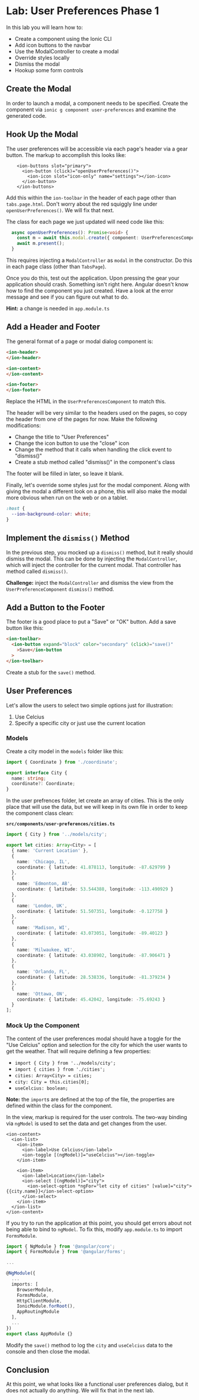 # Lab: User Preferences Phase 1

In this lab you will learn how to:

- Create a component using the Ionic CLI
- Add icon buttons to the navbar
- Use the ModalController to create a modal
- Override styles locally
- Dismiss the modal
- Hookup some form controls

## Create the Modal

In order to launch a modal, a component needs to be specified. Create the component via `ionic g component user-preferences` and examine the generated code.

## Hook Up the Modal

The user preferences will be accessible via each page's header via a gear button. The markup to accomplish this looks like:

```http
    <ion-buttons slot="primary">
      <ion-button (click)="openUserPreferences()">
        <ion-icon slot="icon-only" name="settings"></ion-icon>
      </ion-button>
    </ion-buttons>
```

Add this within the `ion-toolbar` in the header of each page other than `tabs.page.html`. Don't worry about the red squiggly line under `openUserPreferences()`. We will fix that next.

The class for each page we just updated will need code like this:

```TypeScript
  async openUserPreferences(): Promise<void> {
    const m = await this.modal.create({ component: UserPreferencesComponent });
    await m.present();
  }
```

This requires injecting a `ModalController` as `modal` in the constructor. Do this in each page class (other than `TabsPage`).

Once you do this, test out the application. Upon pressing the gear your application should crash. Something isn't right here. Angular doesn't know how to find the component you just created. Have a look at the error message and see if you can figure out what to do.

**Hint:** a change is needed in `app.module.ts`

## Add a Header and Footer

The general format of a page or modal dialog component is:

```HTML
<ion-header>
</ion-header>

<ion-content>
</ion-content>

<ion-footer>
</ion-footer>
```

Replace the HTML in the `UserPreferencesComponent` to match this.

The header will be very similar to the headers used on the pages, so copy the header from one of the pages for now. Make the following modifications:

- Change the title to "User Preferences"
- Change the icon button to use the "close" icon
- Change the method that it calls when handling the click event to "dismiss()"
- Create a stub method called "dismiss()" in the component's class

The footer will be filled in later, so leave it blank.

Finally, let's override some styles just for the modal component. Along with giving the modal a different look on a phone, this will also make the modal more obvious when run on the web or on a tablet.

```scss
:host {
  --ion-background-color: white;
}
```

## Implement the `dismiss()` Method

In the previous step, you mocked up a `dismiss()` method, but it really should dismiss the modal. This can be done by injecting the `ModalController`, which will inject the controller for the current modal. That controller has method called `dismiss()`.

**Challenge:** inject the `ModalController` and dismiss the view from the `UserPreferenceComponent` `dismiss()` method.

## Add a Button to the Footer

The footer is a good place to put a "Save" or "OK" button. Add a save button like this:

```html
<ion-toolbar>
  <ion-button expand="block" color="secondary" (click)="save()"
    >Save</ion-button
  >
</ion-toolbar>
```

Create a stub for the `save()` method.

## User Preferences

Let's allow the users to select two simple options just for illustration:

1. Use Celcius
1. Specify a specific city or just use the current location

### Models

Create a city model in the `models` folder like this:

```TypeScript
import { Coordinate } from './coordinate';

export interface City {
  name: string;
  coordinate?: Coordinate;
}
```

In the user prefrences folder, let create an array of cities. This is the only place that will use the data, but we will keep in its own file in order to keep the component class clean:

**`src/components/user-preferences/cities.ts`**

```TypeScript
import { City } from '../models/city';

export let cities: Array<City> = [
  { name: 'Current Location' },
  {
    name: 'Chicago, IL',
    coordinate: { latitude: 41.878113, longitude: -87.629799 }
  },
  {
    name: 'Edmonton, AB',
    coordinate: { latitude: 53.544388, longitude: -113.490929 }
  },
  {
    name: 'London, UK',
    coordinate: { latitude: 51.507351, longitude: -0.127758 }
  },
  {
    name: 'Madison, WI',
    coordinate: { latitude: 43.073051, longitude: -89.40123 }
  },
  {
    name: 'Milwaukee, WI',
    coordinate: { latitude: 43.038902, longitude: -87.906471 }
  },
  {
    name: 'Orlando, FL',
    coordinate: { latitude: 28.538336, longitude: -81.379234 }
  },
  {
    name: 'Ottawa, ON',
    coordinate: { latitude: 45.42042, longitude: -75.69243 }
  }
];
```

### Mock Up the Component

The content of the user preferences modal should have a toggle for the "Use Celcius" option and selection for the city for which the user wants to get the weather. That will require defining a few properties:

- `import { City } from '../models/city';`
- `import { cities } from './cities';`
- `cities: Array<City> = cities;`
- `city: City = this.cities[0];`
- `useCelcius: boolean;`

**Note:** the `import`s are defined at the top of the file, the properties are defined within the class for the component.

In the view, markup is required for the user controls. The two-way binding via `ngModel` is used to set the data and get changes from the user.

```http
<ion-content>
  <ion-list>
    <ion-item>
      <ion-label>Use Celcius</ion-label>
      <ion-toggle [(ngModel)]="useCelcius"></ion-toggle>
    </ion-item>

    <ion-item>
      <ion-label>Location</ion-label>
      <ion-select [(ngModel)]="city">
        <ion-select-option *ngFor="let city of cities" [value]="city">{{city.name}}</ion-select-option>
      </ion-select>
    </ion-item>
  </ion-list>
</ion-content>
```

If you try to run the application at this point, you should get errors about not being able to bind to `ngModel`. To fix this, modify `app.module.ts` to import `FormsModule`.

```TypeScript
import { NgModule } from '@angular/core';
import { FormsModule } from '@angular/forms';

...

@NgModule({
  ...
  imports: [
    BrowserModule,
    FormsModule,
    HttpClientModule,
    IonicModule.forRoot(),
    AppRoutingModule
  ],
  ...
})
export class AppModule {}
```

Modify the `save()` method to log the `city` and `useCelcius` data to the console and then close the modal.

## Conclusion

At this point, we what looks like a functional user preferences dialog, but it does not actually do anything. We will fix that in the next lab.
